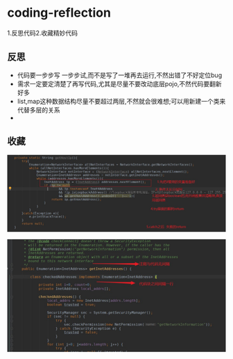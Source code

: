 # coding-reflection
1.反思代码2.收藏精妙代码

## 反思

+ 代码要一步步写 一步步试,而不是写了一堆再去运行,不然出错了不好定位bug
+ 需求一定要定清楚了再写代码,尤其是尽量不要改动底层pojo,不然代码要翻新好多
+ list,map这种数据结构尽量不要超过两层,不然就会很难想;可以用新建一个类来代替多层的关系
+ 
## 收藏

![](pic/Snipaste_2019-07-11_13-31-19.jpg)

![](pic/Snipaste_2019-07-11_20-17-42.jpg)

